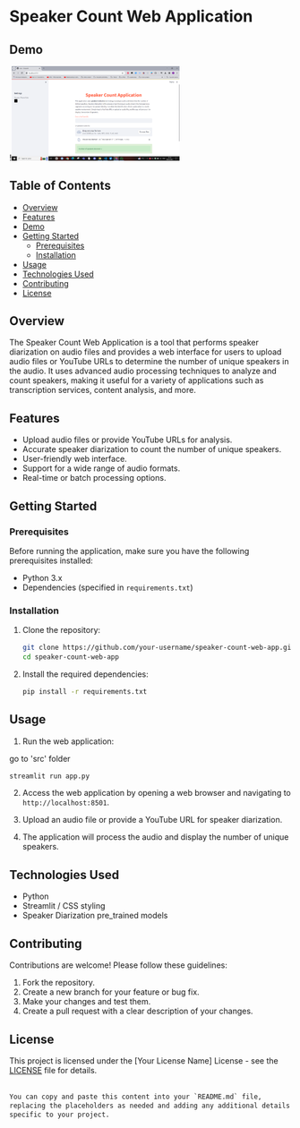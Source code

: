 
# Speaker Count Web Application

## Demo

!<img
  src="image.png"
  alt="Alt text"
  title="Optional title"
  style="display: inline-block; margin: 0 auto; max-width: 300px">


## Table of Contents

- [Overview](#overview)
- [Features](#features)
- [Demo](#demo)
- [Getting Started](#getting-started)
  - [Prerequisites](#prerequisites)
  - [Installation](#installation)
- [Usage](#usage)
- [Technologies Used](#technologies-used)
- [Contributing](#contributing)
- [License](#license)

## Overview

The Speaker Count Web Application is a tool that performs speaker diarization on audio files and provides a web interface for users to upload audio files or YouTube URLs to determine the number of unique speakers in the audio. It uses advanced audio processing techniques to analyze and count speakers, making it useful for a variety of applications such as transcription services, content analysis, and more.

## Features

- Upload audio files or provide YouTube URLs for analysis.
- Accurate speaker diarization to count the number of unique speakers.
- User-friendly web interface.
- Support for a wide range of audio formats.
- Real-time or batch processing options.





## Getting Started

### Prerequisites

Before running the application, make sure you have the following prerequisites installed:

- Python 3.x
- Dependencies (specified in `requirements.txt`)

### Installation

1. Clone the repository:

   ```bash
   git clone https://github.com/your-username/speaker-count-web-app.git
   cd speaker-count-web-app
   ```

2. Install the required dependencies:

   ```bash
   pip install -r requirements.txt
   ```

## Usage

1. Run the web application:

go to 'src' folder
   ```bash
   streamlit run app.py
   ```

2. Access the web application by opening a web browser and navigating to `http://localhost:8501`.

3. Upload an audio file or provide a YouTube URL for speaker diarization.

4. The application will process the audio and display the number of unique speakers.

## Technologies Used

- Python
- Streamlit / CSS styling
- Speaker Diarization pre_trained models



## Contributing

Contributions are welcome! Please follow these guidelines:

1. Fork the repository.
2. Create a new branch for your feature or bug fix.
3. Make your changes and test them.
4. Create a pull request with a clear description of your changes.

## License

This project is licensed under the [Your License Name] License - see the [LICENSE](LICENSE) file for details.
```

You can copy and paste this content into your `README.md` file, replacing the placeholders as needed and adding any additional details specific to your project.
